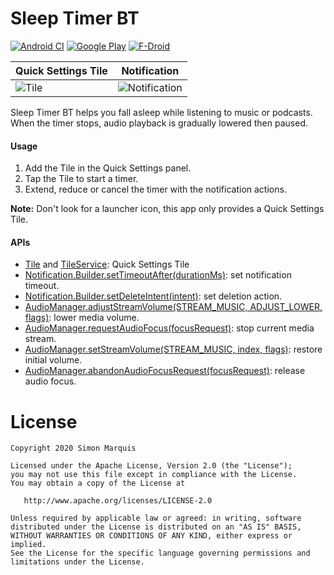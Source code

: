 # Sleep Timer BT

[![Android CI](https://github.com/SimonMarquis/SleepTimer/workflows/Android%20CI/badge.svg)](https://github.com/SimonMarquis/SleepTimer/actions/workflows/android.yml)
[![Google Play](https://img.shields.io/badge/Google_Play-black?style=flat&logo=google-play&logoColor=white)](https://play.google.com/store/apps/details?id=fr.smarquis.sleeptimer)
[![F-Droid](https://img.shields.io/badge/F--Droid-black?style=flat&logo=f-droid&logoColor=white)](https://f-droid.org/en/packages/fr.smarquis.sleeptimer/)

| Quick Settings Tile                                                                        | Notification                                                                                               |
| ------------------------------------------------------------------------------------------ | ---------------------------------------------------------------------------------------------------------- |
| ![Tile](app/src/main/play/listings/en-US/graphics/phone-screenshots/1-screenshot_tile.png) | ![Notification](app/src/main/play/listings/en-US/graphics/phone-screenshots/2-screenshot_notification.png) |

Sleep Timer BT helps you fall asleep while listening to music or podcasts.  
When the timer stops, audio playback is gradually lowered then paused.

#### Usage

1. Add the Tile in the Quick Settings panel.
2. Tap the Tile to start a timer.
3. Extend, reduce or cancel the timer with the notification actions.

**Note:** Don't look for a launcher icon, this app only provides a Quick Settings Tile.

#### APIs

- [Tile](https://developer.android.com/reference/android/service/quicksettings/Tile.html) and [TileService](https://developer.android.com/reference/android/service/quicksettings/TileService): Quick Settings Tile
- [Notification.Builder.setTimeoutAfter(durationMs)](<https://developer.android.com/reference/android/app/Notification.Builder#setTimeoutAfter(long)>): set notification timeout.
- [Notification.Builder.setDeleteIntent(intent)](<https://developer.android.com/reference/android/app/Notification.Builder#setDeleteIntent(android.app.PendingIntent)>): set deletion action.
- [AudioManager.adjustStreamVolume(STREAM_MUSIC, ADJUST_LOWER, flags)](<https://developer.android.com/reference/android/media/AudioManager#adjustStreamVolume(int,%20int,%20int)>): lower media volume.
- [AudioManager.requestAudioFocus(focusRequest)](<https://developer.android.com/reference/android/media/AudioManager#requestAudioFocus(android.media.AudioFocusRequest)>): stop current media stream.
- [AudioManager.setStreamVolume(STREAM_MUSIC, index, flags)](<https://developer.android.com/reference/android/media/AudioManager#setStreamVolume(int,%20int,%20int)>): restore initial volume.
- [AudioManager.abandonAudioFocusRequest(focusRequest)](<https://developer.android.com/reference/android/media/AudioManager#abandonAudioFocusRequest(android.media.AudioFocusRequest)>): release audio focus.

# License

    Copyright 2020 Simon Marquis

    Licensed under the Apache License, Version 2.0 (the "License");
    you may not use this file except in compliance with the License.
    You may obtain a copy of the License at

       http://www.apache.org/licenses/LICENSE-2.0

    Unless required by applicable law or agreed: in writing, software
    distributed under the License is distributed on an "AS IS" BASIS,
    WITHOUT WARRANTIES OR CONDITIONS OF ANY KIND, either express or implied.
    See the License for the specific language governing permissions and
    limitations under the License.
